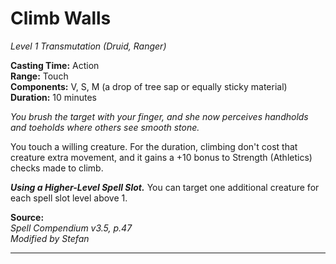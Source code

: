 # Climb Walls
*Level 1 Transmutation (Druid, Ranger)*

**Casting Time:** Action  
**Range:** Touch  
**Components:** V, S, M (a drop of tree sap or equally sticky material)  
**Duration:** 10 minutes

*You brush the target with your finger, and she now perceives handholds and toeholds where others see smooth stone.*

You touch a willing creature. For the duration, climbing don't cost that creature extra movement, and it gains a +10 bonus to Strength (Athletics) checks made to climb.

***Using a Higher-Level Spell Slot.*** You can target one additional creature for each spell slot level above 1.

**Source:**  
*Spell Compendium v3.5, p.47*  
*Modified by Stefan*  


---
